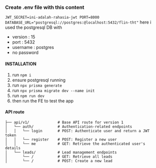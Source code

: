 ### Create .env file with this content
`JWT_SECRET=ini-adalah-rahasia-jwt
PORT=8000
DATABASE_URL="postgresql://postgres:@localhost:5432/flin-tht"`
here i used the postgresql DB with 
- version : 15
- port : 5432
- username : postgres
- no password

#### INSTALLATION

1. run `npm i`
2. ensure postgresql running
3. run `npx prisma generate`
4. run `npx prisma migrate dev --name init`
5. run `npm run dev`
6. then run the FE to test the app


#### API route

```
├── api/v1/             # Base API route for version 1
│   └── auth/           # Authentication-related endpoints
│   │   └── login       # POST: Authenticate user and return a JWT token
│   │   └── register    # POST: Register a new user
│   │   └── me          # GET: Retrieve the authenticated user's details
│   └── leads/          # Lead management endpoints
│       └── /           # GET: Retrieve all leads
│       └── /           # POST: Create a new lead
```